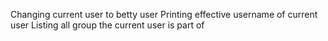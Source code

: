 Changing current user to betty user
Printing effective username of current user
Listing all group the current user is part of